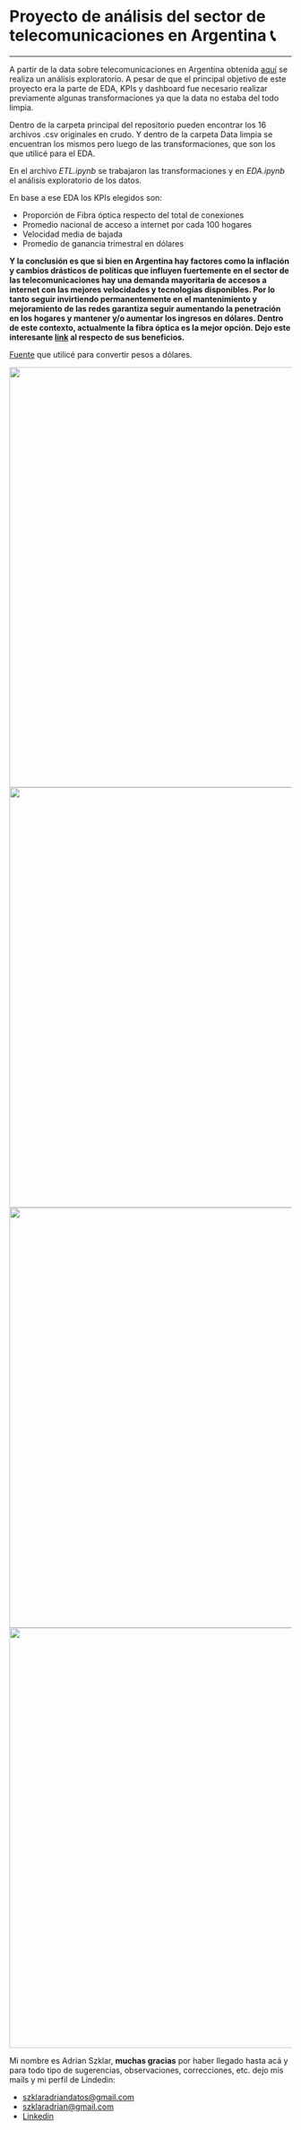 # Proyecto de análisis del sector de telecomunicaciones en Argentina 📞
___
A partir de la data sobre telecomunicaciones en Argentina obtenida [aquí](https://datosabiertos.enacom.gob.ar/dashboards/20000/acceso-a-internet/) se realiza un análisis exploratorio. A pesar de que el principal objetivo de este proyecto era la parte de EDA, KPIs y dashboard fue necesario realizar previamente algunas transformaciones ya que la data no estaba del todo limpia.

Dentro de la carpeta principal del repositorio pueden encontrar los 16 archivos .csv originales en crudo. Y dentro de la carpeta Data limpia se encuentran los mismos pero luego de las transformaciones, que son los que utilicé para el EDA.

En el archivo *ETL.ipynb* se trabajaron las transformaciones y en *EDA.ipynb* el análisis exploratorio de los datos.

En base a ese EDA los KPIs elegidos son:
- Proporción de Fibra óptica respecto del total de conexiones
- Promedio nacional de acceso a internet por cada 100 hogares
- Velocidad media de bajada
- Promedio de ganancia trimestral en dólares

**Y la conclusión es que si bien en Argentina hay factores como la inflación y cambios drásticos de políticas que influyen fuertemente en el sector de las telecomunicaciones hay una demanda mayoritaria de accesos a internet con las mejores velocidades y tecnologías disponibles. Por lo tanto seguir invirtiendo permanentemente en el mantenimiento y mejoramiento de las redes garantiza seguir aumentando la penetración en los hogares y mantener y/o aumentar los ingresos en dólares. Dentro de este contexto, actualmente la fibra óptica es la mejor opción. Dejo este interesante [link](https://www.rankia.com/blog/mejores-ofertas-internet/1994689-diferencias-adsl-fibra-optica) al respecto de sus beneficios.**

[Fuente](http://estudiodelamo.com/cotizacion-historica-dolar-peso-argentina/) que utilicé para convertir pesos a dólares. 

<img src="image.png" width="750" height="750"/>  
<img src="image-1.png" width="750" height="750"/>  
<img src="image-2.png" width="750" height="750"/>  
<img src="image-3.png" width="750" height="750"/>  

Mi nombre es Adrian Szklar, **muchas gracias** por haber llegado hasta acá y para todo tipo de sugerencias, observaciones, correcciones, etc. dejo mis mails y mi perfil de Lindedin:
- szklaradriandatos@gmail.com
- szklaradrian@gmail.com
- [Linkedin](https://www.linkedin.com/in/adrian-szklar/)
